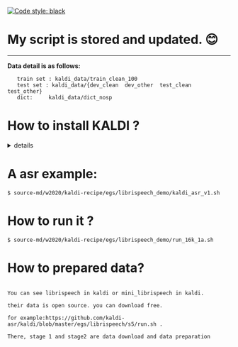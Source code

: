 
[![Code style: black](https://img.shields.io/badge/code%20style-black-000000.svg)](https://github.com/psf/black)
# My script is stored and updated. :blush:
***
**Data detail is as follows:**
```
   train set : kaldi_data/train_clean_100
   test set : kaldi_data/{dev_clean  dev_other  test_clean  test_other}
   dict:     kaldi_data/dict_nosp
```


# How to install KALDI ?

<details><summary>details</summary><div>
   
   
```shell
 *Step1:*

### download kaldi master from github


$ git clone https://github.com/kaldi-asr/kaldi.git

*step2:*

$ cd kaldi/tools

### check some dependent package

$ ./extras/check_dependencies.sh

*step3:*

### compile fst etc.

$ make -j 15

*step4:*

### switch to src folder, src folder is the main place to store kaldi code.

$ cd ../src

### compile kaldi code, you need to specify math libriary and cuda folder path.
### for example: use ATLAS math libriary and cuda vesion = 10

$ ./configure  --mathlib=ATLAS --use-cuda --cudatk-dir=/cm/shared/apps/cuda10.0/toolkit/10.0.130

*step5:*

### clean some dependent.

$ make clean -j 15

### Build code dependency

$ make depend -j 15

### compile kaldi code

$ make -j 15

*step6:*

### Check if kaldi's cuda is compiled successfully

$ cd cudamatrix

$ make test -j 10

### in order to use n-gram command to build lm, you must install srilm tools.
$ cd kaldi/tools

$ cp -r srilm.tgz ./

$ install_srilm.sh 
```
</div></details>



# A asr example:

`$ source-md/w2020/kaldi-recipe/egs/librispeech_demo/kaldi_asr_v1.sh`



# How to run it ?

`$ source-md/w2020/kaldi-recipe/egs/librispeech_demo/run_16k_1a.sh `

# How to prepared data?

```

You can see librispeech in kaldi or mini_librispeech in kaldi.

their data is open source. you can download free.

for example:https://github.com/kaldi-asr/kaldi/blob/master/egs/librispeech/s5/run.sh . 

There, stage 1 and stage2 are data download and data preparation
```
